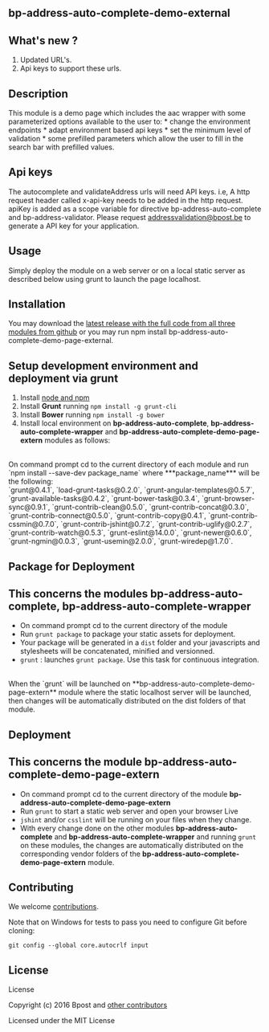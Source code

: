 
## bp-address-auto-complete-demo-external 

## What's new ?
1. Updated URL's.
2. Api keys to support these urls.


## Description
This module is a demo page which includes the aac wrapper with some parameterized options available to the user to:
    * change the environment endpoints 
    * adapt environment based api keys
    * set the minimum level of validation 
    * some prefilled parameters which allow the user to fill in the search bar with prefilled values.

## Api keys
The autocomplete and validateAddress urls will need API keys. i.e, A http request header called x-api-key needs to be added in the http request. apiKey is added as a scope variable for directive bp-address-auto-complete and bp-address-validator.
Please request addressvalidation@bpost.be to generate a API key for your application.

## Usage
Simply deploy the module on a web server or on a local static server as described below using grunt to launch the page localhost.
 

## Installation 
You may download the [latest release with the full code from all three modules from github](https://github.com/bpost/AddressValidation-QuickAddressSearchBar)
or you may run npm install bp-address-auto-complete-demo-page-external.

## Setup development environment and deployment via grunt
1. Install [node and npm](http://www.nodejs.org)
2. Install **Grunt** running `npm install -g grunt-cli` 
3. Install **Bower** running `npm install -g bower` 
4. Install local environment on **bp-address-auto-complete**, **bp-address-auto-complete-wrapper**
   and **bp-address-auto-complete-demo-page-extern** modules as follows: 
<br/>
  On command prompt cd to the current directory of each module and run `npm install --save-dev package_name`
    where ***package_name*** will be the following:
   <br/> 
 `grunt@0.4.1`, `load-grunt-tasks@0.2.0`, `grunt-angular-templates@0.5.7`, `grunt-available-tasks@0.4.2`, `grunt-bower-task@0.3.4`, `grunt-browser-sync@0.9.1`, `grunt-contrib-clean@0.5.0`, `grunt-contrib-concat@0.3.0`, `grunt-contrib-connect@0.5.0`, `grunt-contrib-copy@0.4.1`, `grunt-contrib-cssmin@0.7.0`, `grunt-contrib-jshint@0.7.2`, `grunt-contrib-uglify@0.2.7`, `grunt-contrib-watch@0.5.3`, `grunt-eslint@14.0.0`, `grunt-newer@0.6.0`, `grunt-ngmin@0.0.3`, `grunt-usemin@2.0.0`, `grunt-wiredep@1.7.0`. 
  
## Package for Deployment
## This concerns the modules bp-address-auto-complete, bp-address-auto-complete-wrapper
* On command prompt cd to the current directory of the module 
* Run `grunt package` to package your static assets for deployment.
* Your package will be generated in a `dist` folder and your javascripts and stylesheets will be concatenated, minified and versionned.
* `grunt` : launches `grunt package`. Use this task for continuous integration. 
<br/>
  When the `grunt` will be launched on **bp-address-auto-complete-demo-page-extern** module 
  where the static localhost server will be launched,
  then changes will be automatically distributed on the dist folders of that module.
  
## Deployment 
## This concerns the module bp-address-auto-complete-demo-page-extern
* On command prompt cd to the current directory of the module **bp-address-auto-complete-demo-page-extern**
* Run `grunt` to start a static web server and open your browser Live
* `jshint` and/or `csslint` will be running on your files when they change.
* With every change done on the other modules **bp-address-auto-complete** and **bp-address-auto-complete-wrapper** and running `grunt` on these modules,
  the changes are automatically distributed on the corresponding vendor folders of the **bp-address-auto-complete-demo-page-extern** module.
  
## Contributing

We welcome [contributions](https://github.com/bpost/AddressValidation-QuickAddressSearchBar/graphs/contributors).

Note that on Windows for tests to pass you need to configure Git before cloning:

```
git config --global core.autocrlf input
```

## License

License

Copyright (c) 2016 Bpost and [other contributors](https://github.com/bpost/AddressValidation-QuickAddressSearchBar/graphs/contributors)

Licensed under the MIT License
